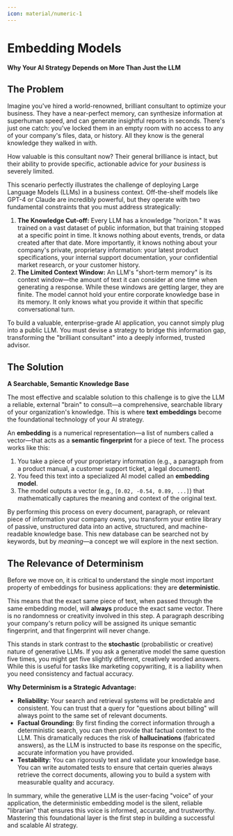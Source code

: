 ```yaml
---
icon: material/numeric-1
---
```


# Embedding Models
**Why Your AI Strategy Depends on More Than Just the LLM**


## The Problem

Imagine you've hired a world-renowned, brilliant consultant to optimize your business. They have a near-perfect memory, can synthesize information at superhuman speed, and can generate insightful reports in seconds. There's just one catch: you've locked them in an empty room with no access to any of your company's files, data, or history. All they know is the general knowledge they walked in with.

How valuable is this consultant now? Their general brilliance is intact, but their ability to provide specific, actionable advice for *your business* is severely limited.

This scenario perfectly illustrates the challenge of deploying Large Language Models (LLMs) in a business context. Off-the-shelf models like GPT-4 or Claude are incredibly powerful, but they operate with two fundamental constraints that you must address strategically:

1.  **The Knowledge Cut-off:** Every LLM has a knowledge "horizon." It was trained on a vast dataset of public information, but that training stopped at a specific point in time. It knows nothing about events, trends, or data created after that date. More importantly, it knows nothing about your company's private, proprietary information: your latest product specifications, your internal support documentation, your confidential market research, or your customer history.
2.  **The Limited Context Window:** An LLM's "short-term memory" is its context window—the amount of text it can consider at one time when generating a response. While these windows are getting larger, they are finite. The model cannot hold your entire corporate knowledge base in its memory. It only knows what you provide it within that specific conversational turn.

To build a valuable, enterprise-grade AI application, you cannot simply plug into a public LLM. You must devise a strategy to bridge this information gap, transforming the "brilliant consultant" into a deeply informed, trusted advisor.


## The Solution
**A Searchable, Semantic Knowledge Base**

The most effective and scalable solution to this challenge is to give the LLM a reliable, external "brain" to consult—a comprehensive, searchable library of your organization's knowledge. This is where **text embeddings** become the foundational technology of your AI strategy.

An **embedding** is a numerical representation—a list of numbers called a vector—that acts as a **semantic fingerprint** for a piece of text. The process works like this:

1.  You take a piece of your proprietary information (e.g., a paragraph from a product manual, a customer support ticket, a legal document).
2.  You feed this text into a specialized AI model called an **embedding model**.
3.  The model outputs a vector (e.g., `[0.02, -0.54, 0.89, ...]`) that mathematically captures the meaning and context of the original text.

By performing this process on every document, paragraph, or relevant piece of information your company owns, you transform your entire library of passive, unstructured data into an active, structured, and machine-readable knowledge base. This new database can be searched not by keywords, but by *meaning*—a concept we will explore in the next section.


## The Relevance of Determinism

Before we move on, it is critical to understand the single most important property of embeddings for business applications: they are **deterministic**.

This means that the exact same piece of text, when passed through the same embedding model, will **always** produce the exact same vector. There is no randomness or creativity involved in this step. A paragraph describing your company's return policy will be assigned its unique semantic fingerprint, and that fingerprint will never change.

This stands in stark contrast to the **stochastic** (probabilistic or creative) nature of generative LLMs. If you ask a generative model the same question five times, you might get five slightly different, creatively worded answers. While this is useful for tasks like marketing copywriting, it is a liability when you need consistency and factual accuracy.

**Why Determinism is a Strategic Advantage:**

* **Reliability:** Your search and retrieval systems will be predictable and consistent. You can trust that a query for "questions about billing" will always point to the same set of relevant documents.
* **Factual Grounding:** By first finding the correct information through a deterministic search, you can then provide that factual context to the LLM. This dramatically reduces the risk of **hallucinations** (fabricated answers), as the LLM is instructed to base its response on the specific, accurate information you have provided.
* **Testability:** You can rigorously test and validate your knowledge base. You can write automated tests to ensure that certain queries always retrieve the correct documents, allowing you to build a system with measurable quality and accuracy.

In summary, while the generative LLM is the user-facing "voice" of your application, the deterministic embedding model is the silent, reliable "librarian" that ensures this voice is informed, accurate, and trustworthy. Mastering this foundational layer is the first step in building a successful and scalable AI strategy.